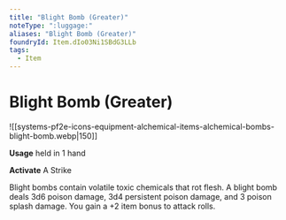 ```yaml
---
title: "Blight Bomb (Greater)"
noteType: ":luggage:"
aliases: "Blight Bomb (Greater)"
foundryId: Item.dIo03Ni1SBdG3LLb
tags:
  - Item
---
```


# Blight Bomb (Greater)
![[systems-pf2e-icons-equipment-alchemical-items-alchemical-bombs-blight-bomb.webp|150]]

**Usage** held in 1 hand

**Activate** A Strike

Blight bombs contain volatile toxic chemicals that rot flesh. A blight bomb deals 3d6 poison damage, 3d4 persistent poison damage, and 3 poison splash damage. You gain a +2 item bonus to attack rolls.
